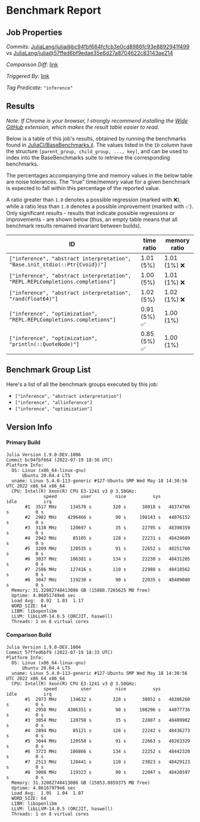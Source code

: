 # Benchmark Report

## Job Properties

*Commits:* [JuliaLang/julia@bc94fbf664fcfcb3e0cd8986fc93e8892941f499](https://github.com/JuliaLang/julia/commit/bc94fbf664fcfcb3e0cd8986fc93e8892941f499) vs [JuliaLang/julia@57ffed6bf9edae35e6d27a8704622c83143ae214](https://github.com/JuliaLang/julia/commit/57ffed6bf9edae35e6d27a8704622c83143ae214)

*Comparison Diff:* [link](https://github.com/JuliaLang/julia/compare/57ffed6bf9edae35e6d27a8704622c83143ae214..bc94fbf664fcfcb3e0cd8986fc93e8892941f499)

*Triggered By:* [link](https://github.com/JuliaLang/julia/pull/46097#issuecomment-1189488999)

*Tag Predicate:* `"inference"`

## Results

*Note: If Chrome is your browser, I strongly recommend installing the [Wide GitHub](https://chrome.google.com/webstore/detail/wide-github/kaalofacklcidaampbokdplbklpeldpj?hl=en)
extension, which makes the result table easier to read.*

Below is a table of this job's results, obtained by running the benchmarks found in
[JuliaCI/BaseBenchmarks.jl](https://github.com/JuliaCI/BaseBenchmarks.jl). The values
listed in the `ID` column have the structure `[parent_group, child_group, ..., key]`,
and can be used to index into the BaseBenchmarks suite to retrieve the corresponding
benchmarks.

The percentages accompanying time and memory values in the below table are noise tolerances. The "true"
time/memory value for a given benchmark is expected to fall within this percentage of the reported value.

A ratio greater than `1.0` denotes a possible regression (marked with :x:), while a ratio less
than `1.0` denotes a possible improvement (marked with :white_check_mark:). Only significant results - results
that indicate possible regressions or improvements - are shown below (thus, an empty table means that all
benchmark results remained invariant between builds).

| ID | time ratio | memory ratio |
|----|------------|--------------|
| `["inference", "abstract interpretation", "Base.init_stdio(::Ptr{Cvoid})"]` | 1.01 (5%)  | 1.01 (1%) :x: |
| `["inference", "abstract interpretation", "REPL.REPLCompletions.completions"]` | 1.00 (5%)  | 1.01 (1%) :x: |
| `["inference", "abstract interpretation", "rand(Float64)"]` | 1.02 (5%)  | 1.02 (1%) :x: |
| `["inference", "optimization", "REPL.REPLCompletions.completions"]` | 0.91 (5%) :white_check_mark: | 1.00 (1%)  |
| `["inference", "optimization", "println(::QuoteNode)"]` | 0.85 (5%) :white_check_mark: | 1.00 (1%)  |

## Benchmark Group List

Here's a list of all the benchmark groups executed by this job:

- `["inference", "abstract interpretation"]`
- `["inference", "allinference"]`
- `["inference", "optimization"]`

## Version Info

#### Primary Build

```
Julia Version 1.9.0-DEV.1006
Commit bc94fbf664 (2022-07-19 18:36 UTC)
Platform Info:
  OS: Linux (x86_64-linux-gnu)
      Ubuntu 20.04.4 LTS
  uname: Linux 5.4.0-113-generic #127-Ubuntu SMP Wed May 18 14:30:56 UTC 2022 x86_64 x86_64
  CPU: Intel(R) Xeon(R) CPU E3-1241 v3 @ 3.50GHz: 
              speed         user         nice          sys         idle          irq
       #1  3517 MHz     134570 s        320 s      38018 s   48374766 s          0 s
       #2  2982 MHz    4296466 s         90 s     198143 s   44076152 s          0 s
       #3  3138 MHz     120697 s         35 s      22795 s   48398359 s          0 s
       #4  2942 MHz      85105 s        128 s      22231 s   48424689 s          0 s
       #5  3209 MHz     120535 s         91 s      22652 s   48251760 s          0 s
       #6  3037 MHz     106381 s        134 s      22230 s   48431205 s          0 s
       #7  2586 MHz     127416 s        110 s      22988 s   48418562 s          0 s
       #8  3047 MHz     119230 s         90 s      22035 s   48409080 s          0 s
  Memory: 31.32082748413086 GB (15888.7265625 MB free)
  Uptime: 4.86051749e6 sec
  Load Avg:  0.92  1.03  1.17
  WORD_SIZE: 64
  LIBM: libopenlibm
  LLVM: libLLVM-14.0.5 (ORCJIT, haswell)
  Threads: 1 on 8 virtual cores

```

#### Comparison Build

```
Julia Version 1.9.0-DEV.1004
Commit 57ffed6bf9 (2022-07-19 18:33 UTC)
Platform Info:
  OS: Linux (x86_64-linux-gnu)
      Ubuntu 20.04.4 LTS
  uname: Linux 5.4.0-113-generic #127-Ubuntu SMP Wed May 18 14:30:56 UTC 2022 x86_64 x86_64
  CPU: Intel(R) Xeon(R) CPU E3-1241 v3 @ 3.50GHz: 
              speed         user         nice          sys         idle          irq
       #1  2973 MHz     134632 s        320 s      38052 s   48386260 s          0 s
       #2  2958 MHz    4306351 s         90 s     198296 s   44077736 s          0 s
       #3  3054 MHz     120758 s         35 s      22807 s   48409902 s          0 s
       #4  2894 MHz      85121 s        128 s      22242 s   48436273 s          0 s
       #5  3044 MHz     120558 s         91 s      22663 s   48263329 s          0 s
       #6  3723 MHz     106866 s        134 s      22252 s   48442320 s          0 s
       #7  2513 MHz     128441 s        110 s      23023 s   48429123 s          0 s
       #8  3008 MHz     119323 s         90 s      22047 s   48420597 s          0 s
  Memory: 31.32082748413086 GB (15853.0859375 MB free)
  Uptime: 4.86167979e6 sec
  Load Avg:  1.05  1.04  1.07
  WORD_SIZE: 64
  LIBM: libopenlibm
  LLVM: libLLVM-14.0.5 (ORCJIT, haswell)
  Threads: 1 on 8 virtual cores

```
